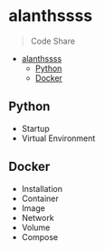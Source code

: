# alanthssss

> Code Share

- [alanthssss](#alanthssss)
  - [Python](#python)
  - [Docker](#docker)

## Python

- Startup
- Virtual Environment

## Docker

- Installation
- Container
- Image
- Network
- Volume
- Compose

